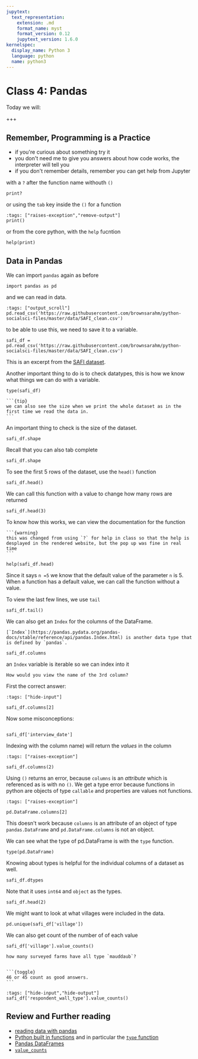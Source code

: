```yaml
---
jupytext:
  text_representation:
    extension: .md
    format_name: myst
    format_version: 0.12
    jupytext_version: 1.6.0
kernelspec:
  display_name: Python 3
  language: python
  name: python3
---
```


# Class 4: Pandas

Today we will:

+++
## Remember, Programming is a Practice

- if you're curious about something try it
- you don't need me to give you answers about how code works, the interpreter will tell you
- if you don't remember details, remember you can get help from Jupyter

with a `?` after the function name withouth `()`
```{code-cell} ipython3
print?
```

or using the `tab` key inside the `()` for a function
```{code-cell} ipython3
:tags: ["raises-exception","remove-output"]
print()
```

or from the core python, with the `help` fucntion
```{code-cell} ipython3
help(print)
```

## Data in Pandas

We can import `pandas` again as before
```{code-cell} ipython3
import pandas as pd
```

and we can read in data.
```{code-cell} ipython3
:tags: ["output_scroll"]
pd.read_csv('https://raw.githubusercontent.com/brownsarahm/python-socialsci-files/master/data/SAFI_clean.csv')
```

to be able to use this, we need to save it to a variable.
```{code-cell} ipython3
safi_df = pd.read_csv('https://raw.githubusercontent.com/brownsarahm/python-socialsci-files/master/data/SAFI_clean.csv')
```

This is an excerpt from the [SAFI dataset](https://figshare.com/articles/SAFI_Survey_Results/6262019).

Another important thing to do is to check datatypes, this is how we know what things we can do with a variable.

```{code-cell} ipython3
type(safi_df)
```

````{margin}
```{tip}
we can also see the size when we print the whole dataset as in the first time we read the data in.
```
````
An important thing to check is the size of the dataset.

```{code-cell} ipython3
safi_df.shape
```

Recall that you can also tab complete
```{code-cell} ipython3
safi_df.shape
```

To see the first 5 rows of the dataset, use the `head()` function
```{code-cell} ipython3
safi_df.head()
```

We can call this function with a value to change how many rows are returned

```{code-cell} ipython3
safi_df.head(3)
```

To know how this works, we can view the documentation for the function
````{margin}
```{warning}
this was changed from using `?` for help in class so that the help is desplayed in the rendered website, but the pop up was fine in real time
```
````

```{code-cell} ipython3
help(safi_df.head)
```
Since it says `n =5` we know that the default value of the parameter `n` is 5. When a function has a default value, we can call the function without a value.

To view the last few lines, we use `tail`

```{code-cell} ipython3
safi_df.tail()
```

We can also get an `Index` for the columns of the DataFrame.
```{margin}
[`Index`](https://pandas.pydata.org/pandas-docs/stable/reference/api/pandas.Index.html) is another data type that is defined by `pandas`.
```
```{code-cell} ipython3
safi_df.columns
```

an `Index` variable is iterable so we can index into it
```{admonition} Try it Yourself
How would you view the name of the 3rd column?
```

First the correct answer:
```{code-cell} ipython3
:tags: ["hide-input"]

safi_df.columns[2]
```

Now some misconceptions:


```{code-cell} ipython3

safi_df['interview_date']
```
Indexing with the column name) will return the *values* in the column

```{code-cell} ipython3
:tags: ["raises-exception"]

safi_df.columns(2)
```
Using `()` returns an error, because `columns` is an *attribute* which is referenced as is with no `()`. We get a type error  because functions in python are objects of type `callable` and properties are values not functions.

```{code-cell} ipython3
:tags: ["raises-exception"]

pd.DataFrame.columns[2]
```

This doesn't work because `columns` is an attribute of an object of type `pandas.DataFrame` and `pd.DataFrame.columns` is not an object.  

We can see what the type of pd.DataFrame is with the `type` function.

```{code-cell} ipython3
type(pd.DataFrame)
```

Knowing about types is helpful for the individual columns of a dataset as well.


```{code-cell} ipython3
safi_df.dtypes
```

Note that it uses `int64` and `object` as the types.

```{code-cell} ipython3
safi_df.head(2)
```

We might want to look at what villages were included in the data.

```{code-cell} ipython3
pd.unique(safi_df['village'])
```


We can also get  count of the number of of each value

```{code-cell} ipython3
safi_df['village'].value_counts()
```

````{admonition} Try it Yourself!
how many surveyed farms have all type `mauddaub`?


```{toggle}
46 or 45 count as good answers.
```

````

```{code-cell} ipython3
:tags: ["hide-input","hide-output"]
safi_df['respondent_wall_type'].value_counts()
```


## Review and Further reading

- [reading data with pandas](https://brownsarahm.github.io/python-socialsci/08-Pandas/index.html)
- [Python built in functions](https://docs.python.org/3/library/functions.html) and in particular the [`type` function](https://docs.python.org/3/library/functions.html#type)
- [Pandas DataFrames](https://pandas.pydata.org/pandas-docs/stable/reference/frame.html)
- [`value_counts`](https://pandas.pydata.org/pandas-docs/stable/reference/api/pandas.Series.value_counts.html#pandas.Series.value_counts)
